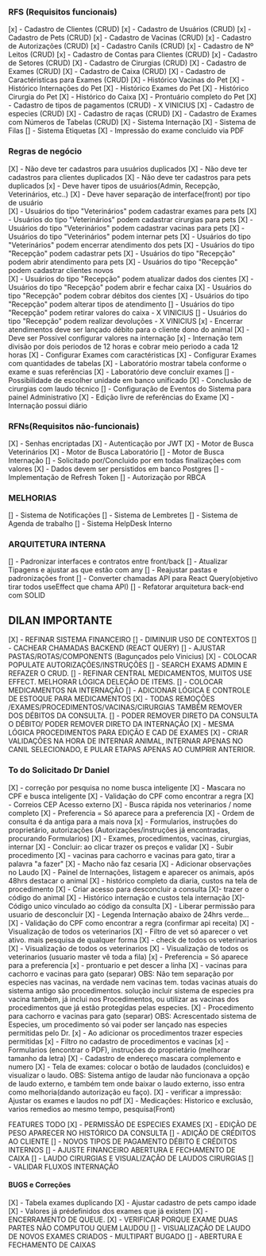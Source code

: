 ### RFS (Requisitos funcionais)

[x] - Cadastro de Clientes (CRUD)
[x] - Cadastro de Usuários (CRUD)
[x] - Cadastro de Pets (CRUD)
[x] - Cadastro de Vacinas (CRUD)
[x] - Cadastro de Autorizações (CRUD)
[x] - Cadastro Canils (CRUD)
[x] - Cadastro de Nº Leitos (CRUD)
[x] - Cadastro de Contas para Clientes (CRUD)
[x] - Cadastro de Setores (CRUD)
[X] - Cadastro de Cirurgias (CRUD)
[X] - Cadastro de Exames (CRUD)
[X] - Cadastro de Caixa (CRUD)
[X] - Cadastro de Caractéristicas para Exames (CRUD)
[X] - Histórico Vacinas do Pet
[X] - Histórico Internações do Pet
[X] - Histórico Exames do Pet
[X] - Histórico Cirurgia do Pet
[X] - Histórico do Caixa
[X] - Prontuário completo do Pet
[X] - Cadastro de tipos de pagamentos (CRUD) - X VINICIUS
[X] - Cadastro de especies (CRUD)
[X] - Cadastro de raças (CRUD)
[X] - Cadastro de Exames com Números de Tabelas (CRUD)
[X] - Sistema Internação
[X] - Sistema de Filas
[] - Sistema Etiquetas
[X] - Impressão do exame concluido via PDF

### Regras de negócio

[X] - Não deve ter cadastros para usuários duplicados
[X] - Não deve ter cadastros para clientes duplicados
[X] - Não deve ter cadastros para pets duplicados
[x] - Deve haver tipos de usuários(Admin, Recepção, Veterinários, etc..)
[X] - Deve haver separação de interface(front) por tipo de usuário  
[X] - Usuários do tipo "Veterinários" podem cadastrar exames para pets
[X] - Usuários do tipo "Veterinários" podem cadastrar cirurgias para pets
[X] - Usuários do tipo "Veterinários" podem cadastrar vacinas para pets
[X] - Usuários do tipo "Veterinários" podem internar pets
[X] - Usuários do tipo "Veterinários" podem encerrar atendimento dos pets
[X] - Usuários do tipo "Recepção" podem cadastrar pets
[X] - Usuários do tipo "Recepção" podem abrir atendimento para pets
[X] - Usuários do tipo "Recepção" podem cadastrar clientes novos  
[X] - Usuários do tipo "Recepção" podem atualizar dados dos cientes
[X] - Usuários do tipo "Recepção" podem abrir e fechar caixa
[X] - Usuários do tipo "Recepção" podem cobrar débitos dos cientes
[X] - Usuários do tipo "Recepção" podem alterar tipos de atendimento
[] - Usuários do tipo "Recepção" podem retirar valores do caixa - X VINICIUS
[] - Usuários do tipo "Recepção" podem realizar devoluções - X VINICIUS
[x] - Encerrar atendimentos deve ser lançado débito para o cliente dono do animal
[X] - Deve ser Possivel configurar valores na internação
[x] - Internação tem divisão por dois periodos de 12 horas e cobrar meio periodo a cada 12 horas
[X] - Configurar Exames com caractéristicas
[X] - Configurar Exames com quantidades de tabelas
[X] - Laboratório mostrar tabela conforme o exame e suas referências
[X] - Laboratório deve concluir exames
[] - Possibilidade de escolher unidade em banco unificado
[X] - Conclusão de cirurgias com laudo técnico
[] - Configuração de Eventos do Sistema para painel Administrativo
[X] - Edição livre de referências do Exame
[X] - Internação possui diário

### RFNs(Requisitos não-funcionais)

[X] - Senhas encriptadas
[X] - Autenticação por JWT
[X] - Motor de Busca Veterinários
[X] - Motor de Busca Laboratório
[] - Motor de Busca Internação
[] - Solicitado por/Concluido por em todas finalizações com valores
[X] - Dados devem ser persistidos em banco Postgres
[] - Implementação de Refresh Token
[] - Autorização por RBCA

### MELHORIAS

[] - Sistema de Notificações
[] - Sistema de Lembretes
[] - Sistema de Agenda de trabalho
[] - Sistema HelpDesk Interno

### ARQUITETURA INTERNA

[] - Padronizar interfaces e contratos entre front/back
[] - Atualizar Tipagens e ajustar as que estão com any
[] - Reajustar pastas e padronizações front
[] - Converter chamadas API para React Query(objetivo tirar todos useEffect que chama API)
[] - Refatorar arquitetura back-end com SOLID

## DILAN IMPORTANTE

[X] - REFINAR SISTEMA FINANCEIRO
[] - DIMINUIR USO DE CONTEXTOS
[] - CACHEAR CHAMADAS BACKEND (REACT QUERY)
[] - AJUSTAR PASTAS/ROTAS/COMPONENTS (Bagunçados pelo Vinicius)
[X] - COLOCAR POPULATE AUTORIZAÇÕES/INSTRUÇÕES
[] - SEARCH EXAMS ADMIN E REFAZER O CRUD.
[] - REFINAR CENTRAL MEDICAMENTOS, MUITOS USE EFFECT. MELHORAR LÓGICA DELEÇÃO DE ITEMS.
[] - COLOCAR MEDICAMENTOS NA INTERNAÇÃO
[] - ADICIONAR LÓGICA E CONTROLE DE ESTOQUE PARA MEDICAMENTOS
[X] - TODAS REMOÇÕES /EXAMES/PROCEDIMENTOS/VACINAS/CIRURGIAS TAMBÉM REMOVER DOS DÉBITOS DA CONSULTA.
[] - PODER REMOVER DIRETO DA CONSULTA O DÉBITO/ PODER REMOVER DIRETO DA INTERNAÇÃO
[X] - MESMA LÓGICA PROCEDIMENTOS PARA EDIÇÃO E CAD DE EXAMES
[X] - CRIAR VALIDAÇÕES NA HORA DE INTERNAR ANIMAL, INTERNAR APENAS NO CANIL SELECIONADO, E PULAR ETAPAS APENAS AO CUMPRIR ANTERIOR.



### To do Solicitado Dr Daniel

[X] - correção por pesquisa no nome busca inteligente
[X] - Mascara no CPF e busca inteligente
[X] - Validação do CPF como encontrar a regra
[X] - Correios CEP Acesso externo
[X] - Busca rápida nos veterinarios / nome completo
[X] - Preferencia = Só aparece para a preferencia
[X] - Ordem de consulta é da antiga para a mais nova
[x] - Formularios, instruções do proprietário, autorizações (Autorizações/instruções já encontradas, procurando Formularios)
[X] - Exames, procedimentos, vacinas, cirurgias, internar
[X] - Concluir: ao clicar trazer os preços e validar
[X] - Subir procedimento
[X] - vacinas para cachorro e vacinas para gato, tirar a palavra "a fazer"
[X] - Macho não faz cesaria
[X] - Adicionar observações no Laudo
[X] - Painel de Internações, listagem e aparecer os animais, após 48hrs destacar o animal
[X] - histórico completo da diaria, custos na tela de procedimento
[X] - Criar acesso para desconcluir a consulta
[X]- trazer o código do animal
[X] - Histórico internação e custos tela internação
[X]- Código unico vinculado ao código da consulta
[X] - Liberar permissão para usuario de desconcluir
[X] - Legenda Internação abaixo de 24hrs verde...
[X] - Validação do CPF como encontrar a regra (confirmar api receita)
[X] - Visualização de todos os veterinarios
[X] - Filtro de vet só aparecer o vet ativo. mais pesquisa de qualquer forma
[X] - check de todos os veterinarios
[X] - Visualização de todos os veterinarios
[X] - Visualização de todos os veterinarios (usuario master vê toda a fila)
[x] - Preferencia = Só aparece para a preferencia
[x] - prontuario e pet descer a linha
[X] - vacinas para cachorro e vacinas para gato (separar)
OBS: Não tem separação por especies nas vacinas, na verdade nem vacinas tem.
todas vacinas atuais do sistema antigo são procedimentos. solução incluir sistema de especies pra vacina também, já inclui nos Procedimentos, ou utilizar as vacinas dos procedimentos que já estão protegidas pelas especies.
[X] - Procedimento para cachorro e vacinas para gato (separar)
OBS: Acrescentado sistema de Especies, um procedimento só vai poder ser lançado nas especies permitidas pelo Dr.
[x] - Ao adicionar os procedimentos trazer especies permitidas
[x] - Filtro no cadastro de procedimentos e vacinas
[x] - Formularios (encontrar o PDF), instruções do proprietário (melhorar tamanho da letra)
[X] - Cadastro de endereço mascara complemento e numero
[X] - Tela de exames: colocar o botão de laudados (concluidos) e visualizar o laudo.
OBS: Sistema antigo de laudar não funcionava a opção de laudo externo, e também tem onde baixar o laudo externo, isso entra como melhoria(dando autorização eu faço).
[X] - verificar a impressão: Ajustar os exames e laudos no pdf
[X] - Medicações: Historico e exclusão, varios remedios ao mesmo tempo, pesquisa(Front)


FEATURES TODO
[X] - PERMISSÃO DE ESPECIES EXAMES 
[X] - EDIÇÃO DE PESO APARECER NO HISTÓRICO DA CONSULTA
[] - ADIÇÃO DE CRÉDITOS AO CLIENTE
[] - NOVOS TIPOS DE PAGAMENTO DÉBITO E CRÉDITOS INTERNOS
[] - AJUSTE FINANCEIRO ABERTURA E FECHAMENTO DE CAIXA
[] - LAUDO CIRURGIAS E VISUALIZAÇÃO DE LAUDOS CIRURGIAS
[] - VALIDAR FLUXOS INTERNAÇÃO
#### BUGS e Correções

[X] - Tabela exames duplicando
[X] - Ajustar cadastro de pets campo idade
[X] - Valores já prédefinidos dos exames que já existem
[X] - ENCERRAMENTO DE QUEUE.
[X] - VERIFICAR PORQUE EXAME DUAS PARTES NÃO COMPUTOU QUEM LAUDOU
[] - VISUALIZAÇÃO DE LAUDO DE NOVOS EXAMES CRIADOS - MULTIPART BUGADO
[] - ABERTURA E FECHAMENTO DE CAIXAS
